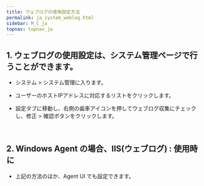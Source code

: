 ```yaml
---
title: ウェブログの使用設定方法
permalink: ja_system_weblog.html
sidebar: M_C_ja
topnav: topnav_ja
---
```


## 1. ウェブログの使用設定は、システム管理ページで行うことができます。

- システム > システム管理に入ります。

- ユーザーのホストIPアドレスに対応するリストをクリックします。

- 設定タブに移動し、右側の歯車アイコンを押してウェブログ収集にチェックし、修正 > 確認ボタンをクリックします。
<!-- [![image](/docs/images/Ins_G/Ins_EDR/005.png){: width="800" }](/docs/images/Ins_G/Ins_EDR/005.png){:target="_blank"} -->

 
<br />

## 2. Windows Agent の場合、IIS(ウェブログ) : 使用時に

- 上記の方法のほか、Agent UI でも設定できます。   
<!-- [![image](/docs/images/Ins_G/Ins_EDR/001.png)](/docs/images/Ins_G/Ins_EDR/001.png){:target="_blank"} -->

<br />

<!--

- 웹로그 수집에 체크한 뒤, 잠시 기다리시면 [Visual C++ 재배포 가능 패키지] 설치 알림 창이 뜨게 됩니다.   
[![image](/docs/images/Manual/siem/weblog/3.png)](/docs/images/Manual/siem/weblog/3.png){: target="_blank"}

<br />

- [확인]을 클릭해 두 번째 하단의 이미지와 같이 재배포 가능 패키지를 설치하시면 웹 로그 취합기능을 정상적으로 사용하실 수 있습니다. x64와 x86을 각각 설치하게 됩니다.   
[![image](/docs/images/Manual/siem/weblog/5.png)](/docs/images/Manual/siem/weblog/5.png){: target="_blank"}

-->